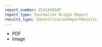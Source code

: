 ```yaml
---
report_number: 2141438187
report_type: Tourmaline Origin Report
results_type: IdentificationReportResults
---
```


* PDF
* Image
